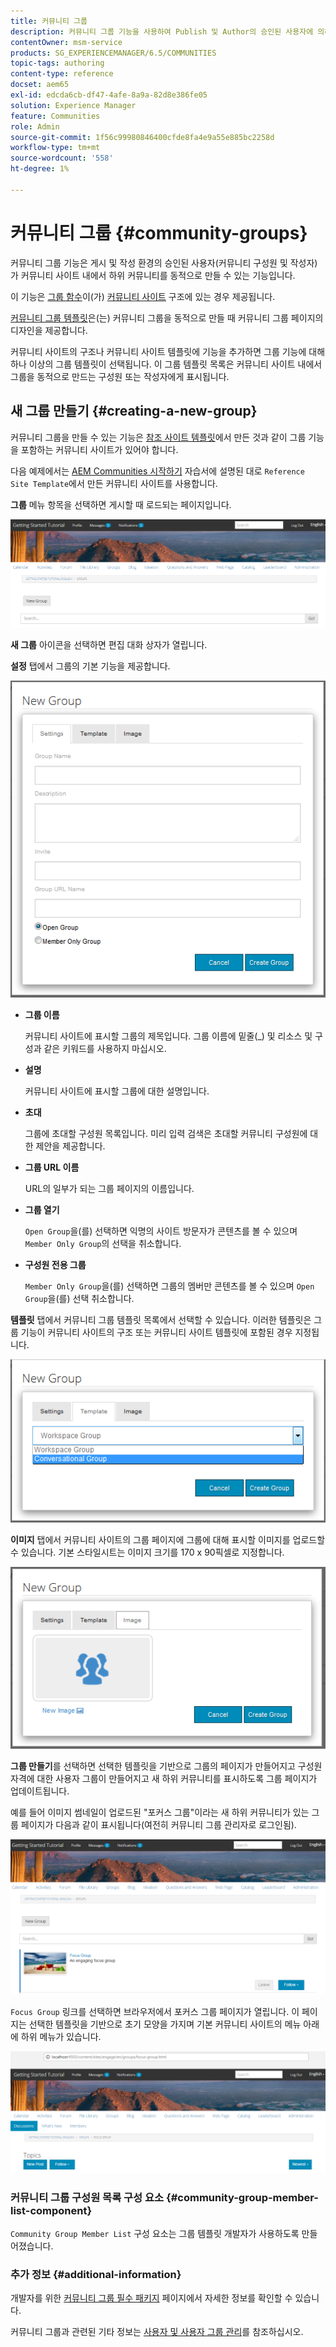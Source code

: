 ```yaml
---
title: 커뮤니티 그룹
description: 커뮤니티 그룹 기능을 사용하여 Publish 및 Author의 승인된 사용자에 의해 커뮤니티 사이트 내에 하위 커뮤니티를 동적으로 만드는 방법에 대해 알아봅니다.
contentOwner: msm-service
products: SG_EXPERIENCEMANAGER/6.5/COMMUNITIES
topic-tags: authoring
content-type: reference
docset: aem65
exl-id: edcda6cb-df47-4afe-8a9a-82d8e386fe05
solution: Experience Manager
feature: Communities
role: Admin
source-git-commit: 1f56c99980846400cfde8fa4e9a55e885bc2258d
workflow-type: tm+mt
source-wordcount: '558'
ht-degree: 1%

---
```


# 커뮤니티 그룹 {#community-groups}

커뮤니티 그룹 기능은 게시 및 작성 환경의 승인된 사용자(커뮤니티 구성원 및 작성자)가 커뮤니티 사이트 내에서 하위 커뮤니티를 동적으로 만들 수 있는 기능입니다.

이 기능은 [그룹 함수](/help/communities/functions.md#groups-function)이(가) [커뮤니티 사이트](/help/communities/sites-console.md) 구조에 있는 경우 제공됩니다.

[커뮤니티 그룹 템플릿](/help/communities/tools-groups.md)은(는) 커뮤니티 그룹을 동적으로 만들 때 커뮤니티 그룹 페이지의 디자인을 제공합니다.

커뮤니티 사이트의 구조나 커뮤니티 사이트 템플릿에 기능을 추가하면 그룹 기능에 대해 하나 이상의 그룹 템플릿이 선택됩니다. 이 그룹 템플릿 목록은 커뮤니티 사이트 내에서 그룹을 동적으로 만드는 구성원 또는 작성자에게 표시됩니다.

## 새 그룹 만들기 {#creating-a-new-group}

커뮤니티 그룹을 만들 수 있는 기능은 [참조 사이트 템플릿](/help/communities/sites.md)에서 만든 것과 같이 그룹 기능을 포함하는 커뮤니티 사이트가 있어야 합니다.

다음 예제에서는 [AEM Communities 시작하기](/help/communities/getting-started.md) 자습서에 설명된 대로 `Reference Site Template`에서 만든 커뮤니티 사이트를 사용합니다.

**그룹** 메뉴 항목을 선택하면 게시할 때 로드되는 페이지입니다.

![새 그룹](assets/new-group.png)

**새 그룹** 아이콘을 선택하면 편집 대화 상자가 열립니다.

**설정** 탭에서 그룹의 기본 기능을 제공합니다.

![그룹 설정](assets/group-settings.png)

* **그룹 이름**

  커뮤니티 사이트에 표시할 그룹의 제목입니다. 그룹 이름에 밑줄(_) 및 리소스 및 구성과 같은 키워드를 사용하지 마십시오.

* **설명**

  커뮤니티 사이트에 표시할 그룹에 대한 설명입니다.

* **초대**

  그룹에 초대할 구성원 목록입니다. 미리 입력 검색은 초대할 커뮤니티 구성원에 대한 제안을 제공합니다.

* **그룹 URL 이름**

  URL의 일부가 되는 그룹 페이지의 이름입니다.

* **그룹 열기**

  `Open Group`을(를) 선택하면 익명의 사이트 방문자가 콘텐츠를 볼 수 있으며 `Member Only Group`의 선택을 취소합니다.

* **구성원 전용 그룹**

  `Member Only Group`을(를) 선택하면 그룹의 멤버만 콘텐츠를 볼 수 있으며 `Open Group`을(를) 선택 취소합니다.

**템플릿** 탭에서 커뮤니티 그룹 템플릿 목록에서 선택할 수 있습니다. 이러한 템플릿은 그룹 기능이 커뮤니티 사이트의 구조 또는 커뮤니티 사이트 템플릿에 포함된 경우 지정됩니다.

![group-template](assets/group-template.png)

**이미지** 탭에서 커뮤니티 사이트의 그룹 페이지에 그룹에 대해 표시할 이미지를 업로드할 수 있습니다. 기본 스타일시트는 이미지 크기를 170 x 90픽셀로 지정합니다.

![그룹 이미지](assets/group-image.png)

**그룹 만들기**&#x200B;를 선택하면 선택한 템플릿을 기반으로 그룹의 페이지가 만들어지고 구성원 자격에 대한 사용자 그룹이 만들어지고 새 하위 커뮤니티를 표시하도록 그룹 페이지가 업데이트됩니다.

예를 들어 이미지 썸네일이 업로드된 &quot;포커스 그룹&quot;이라는 새 하위 커뮤니티가 있는 그룹 페이지가 다음과 같이 표시됩니다(여전히 커뮤니티 그룹 관리자로 로그인됨).

![group-page](assets/group-page.png)

`Focus Group` 링크를 선택하면 브라우저에서 포커스 그룹 페이지가 열립니다. 이 페이지는 선택한 템플릿을 기반으로 초기 모양을 가지며 기본 커뮤니티 사이트의 메뉴 아래에 하위 메뉴가 있습니다.

![그룹 페이지 열기](assets/open-group-page.png)

### 커뮤니티 그룹 구성원 목록 구성 요소 {#community-group-member-list-component}

`Community Group Member List` 구성 요소는 그룹 템플릿 개발자가 사용하도록 만들어졌습니다.

### 추가 정보 {#additional-information}

개발자를 위한 [커뮤니티 그룹 필수 패키지](/help/communities/essentials-groups.md) 페이지에서 자세한 정보를 확인할 수 있습니다.

커뮤니티 그룹과 관련된 기타 정보는 [사용자 및 사용자 그룹 관리](/help/communities/users.md)를 참조하십시오.
